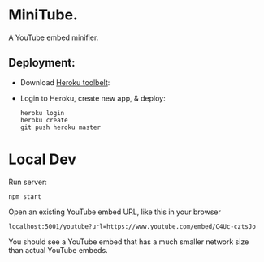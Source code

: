 # MiniTube.

A YouTube embed minifier.


## Deployment:

* Download [Heroku toolbelt](https://toolbelt.heroku.com): 

* Login to Heroku, create new app, & deploy:
  
  ```
  heroku login
  heroku create
  git push heroku master
  ```

# Local Dev

Run server:
```
npm start
```

Open an existing YouTube embed URL, like this in your browser
```
localhost:5001/youtube?url=https://www.youtube.com/embed/C4Uc-cztsJo
```

You should see a YouTube embed that has a much smaller network size
than actual YouTube embeds.
